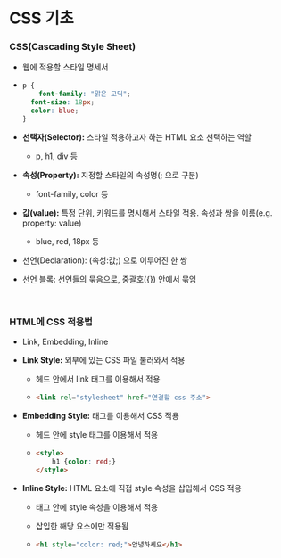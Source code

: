 # CSS 기초

### CSS(Cascading Style Sheet)

* 웹에 적용할 스타일 명세서

* ```css
  p {
      font-family: "맑은 고딕";
  	font-size: 18px;
  	color: blue;
  }
  ```

* **선택자(Selector):** 스타일 적용하고자 하는 HTML 요소 선택하는 역할

  * p, h1, div 등

* **속성(Property):** 지정할 스타일의 속성명(; 으로 구분)

  * font-family, color 등

* **값(value):** 특정 단위, 키워드를 명시해서 스타일 적용. 속성과 쌍을 이룸(e.g. property: value)

  * blue, red, 18px 등

* 선언(Declaration): (속성:값;) 으로 이루어진 한 쌍

* 선언 블록: 선언들의 묶음으로, 중괄호({}) 안에서 묶임

<br>

### HTML에 CSS 적용법

* Link, Embedding, Inline

* **Link Style:** 외부에 있는 CSS 파일 불러와서 적용

  * 헤드 안에서 link 태그를 이용해서 적용

  * ```html
    <link rel="stylesheet" href="연결할 css 주소">
    ```

* **Embedding Style:** 태그를 이용해서 CSS 적용

  * 헤드 안에 style 태그를 이용해서 적용

  * ```html
    <style>
        h1 {color: red;}
    </style>
    ```

* **Inline Style:** HTML 요소에 직접 style 속성을 삽입해서 CSS 적용

  * 태그 안에 style 속성을 이용해서 적용

  * 삽입한 해당 요소에만 적용됨

  * ```html
    <h1 style="color: red;">안녕하세요</h1>
    ```

    

